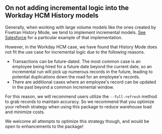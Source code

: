 ## On not adding incremental logic into the Workday HCM History models
Generally, when working with large volume models like the ones created by Fivetran History Mode, we tend to implement incremental models. [See Salesforce](https://github.com/fivetran/dbt_salesforce?tab=readme-ov-file#optional-step-4-utilizing-salesforce-history-mode-records) for a particular example of that implementation. 

However, in the Workday HCM case, we have found that History Mode does not fit the use case for incremental logic due to the following reasons.
* Transactions can be future-dated. The most common case is an employee being hired for a future date beyond the current date, so an incremental run will pick up numerous records in the future, leading to potential duplications down the road for an employee's records.
* There are additional cases where an employee's record can be updated in the past beyond a common incremental window.

For this reason, we will recommend users utilize the `--full-refresh` method to grab records to maintain accuracy. So we recommend that you optimize your refresh strategy when using this package to reduce warehouse load and minimize costs. 

We welcome all attempts to optimize this strategy though, and would be open to enhancements to the package!